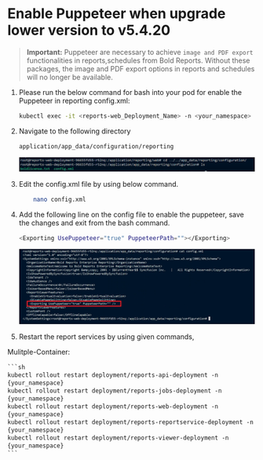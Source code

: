 # Enable Puppeteer when upgrade lower version to v5.4.20

> **Important:** Puppeteer are necessary to achieve `image and PDF export` functionalities in reports,schedules from Bold Reports. Without these packages, the image and PDF export options in reports and schedules will no longer be available.

1. Please run the below command for bash into your pod for enable the Puppeteer in reporting config.xml:

    ```sh
    kubectl exec -it <reports-web_Deployment_Name> -n <your_namespace> -- bash
    ```
2. Navigate to the following directory

    ```sh
    application/app_data/configuration/reporting
    ```
    ![puppeteer-location](images/puppeteer-location.png)


3. Edit the config.xml file by using below command.

    ```sh
        nano config.xml
    ```

3. Add the following line on the config file to enable the puppeteer, save the changes and exit from the bash command.

    ```sh
    <Exporting UsePuppeteer="true" PuppeteerPath=""></Exporting>
    ```
    ![enable-puppeteer](images/enable-puppeteer.png)


4. Restart the report services by using given commands,

Mulitple-Container:

    ```sh
    kubectl rollout restart deployment/reports-api-deployment -n {your_namespace}
    kubectl rollout restart deployment/reports-jobs-deployment -n {your_namespace}
    kubectl rollout restart deployment/reports-web-deployment -n {your_namespace}
    kubectl rollout restart deployment/reports-reportservice-deployment -n {your_namespace}
    kubectl rollout restart deployment/reports-viewer-deployment -n {your_namespace}
    ```

